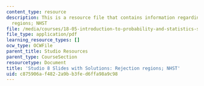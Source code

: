 ```yaml
---
content_type: resource
description: This is a resource file that contains information regarding rejection
  regions; NHST
file: /media/courses/18-05-introduction-to-probability-and-statistics-spring-2014/c875906af4822a9bb3fed6ffa98a9c98_MIT18_05S14_studio8slides.pdf
file_type: application/pdf
learning_resource_types: []
ocw_type: OCWFile
parent_title: Studio Resources
parent_type: CourseSection
resourcetype: Document
title: 'Studio 8 Slides with Solutions: Rejection regions; NHST'
uid: c875906a-f482-2a9b-b3fe-d6ffa98a9c98
---
```

